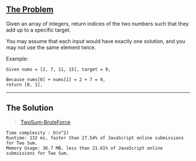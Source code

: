 ## [The Problem](https://leetcode.com/problems/two-sum/)

Given an array of integers, return indices of the two numbers such that they add up to a specific target.

You may assume that each input would have exactly one solution, and you may not use the same element twice.

Example:

``` 
Given nums = [2, 7, 11, 15], target = 9,

Because nums[0] + nums[1] = 2 + 7 = 9,
return [0, 1]. 
```

---

## The Solution 

> [TwoSum-BruteForce](./TwoSum-BruteForce.js)

```
Time complexity : O(n^2)
Runtime: 132 ms, faster than 27.54% of JavaScript online submissions for Two Sum.
Memory Usage: 36.7 MB, less than 21.61% of JavaScript online submissions for Two Sum.
```
